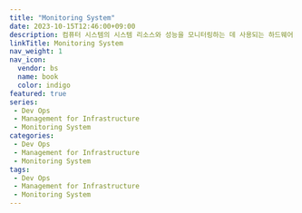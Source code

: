 ```yaml
---
title: "Monitoring System"
date: 2023-10-15T12:46:00+09:00
description: 컴퓨터 시스템의 시스템 리소스와 성능을 모니터링하는 데 사용되는 하드웨어 또는 소프트웨어 구성 요소
linkTitle: Monitoring System
nav_weight: 1
nav_icon:
  vendor: bs
  name: book
  color: indigo
featured: true
series:  
 - Dev Ops
 - Management for Infrastructure
 - Monitoring System
categories:
 - Dev Ops
 - Management for Infrastructure
 - Monitoring System
tags:
 - Dev Ops
 - Management for Infrastructure
 - Monitoring System
---
```

